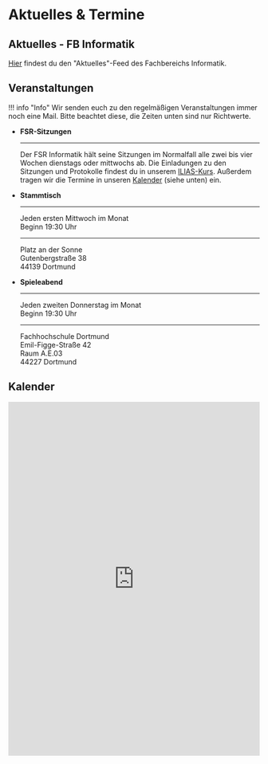 # Aktuelles & Termine

## Aktuelles - FB Informatik

[Hier](https://www.inf.fh-dortmund.de/aktuelles-ni/seite) findest du den "Aktuelles"-Feed des Fachbereichs Informatik.

## Veranstaltungen

!!! info "Info"
    Wir senden euch zu den regelmäßigen Veranstaltungen immer noch eine Mail.
    Bitte beachtet diese, die Zeiten unten sind nur Richtwerte.

<div class="grid cards" markdown>

- **FSR-Sitzungen**

    ---

    Der FSR Informatik hält seine Sitzungen im Normalfall alle zwei bis vier Wochen dienstags oder mittwochs ab. Die Einladungen zu den Sitzungen und Protokolle findest du in unserem [ILIAS-Kurs](https://www.ilias.fh-dortmund.de/ilias/goto_ilias-fhdo_fold_1319348.html). Außerdem tragen wir die Termine in unseren [Kalender](#kalender) (siehe unten) ein.

</div>


<div class="grid cards" markdown>

- **Stammtisch**

    ---

    Jeden ersten Mittwoch im Monat  
    Beginn 19:30 Uhr

    ---

    Platz an der Sonne  
    Gutenbergstraße 38  
    44139 Dortmund

- **Spieleabend**

    ---

    Jeden zweiten Donnerstag im Monat  
    Beginn 19:30 Uhr

    ---

    Fachhochschule Dortmund  
    Emil-Figge-Straße 42  
    Raum A.E.03  
    44227 Dortmund

</div>

## Kalender

<iframe src="https://embed.styledcalendar.com/#wAsG4H2DpME8AHhV8LJH" width="100%" height="710px" frameborder="0"></iframe>

